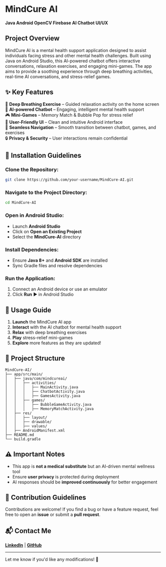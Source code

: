 # MindCure AI  
**Java Android OpenCV Firebase AI Chatbot UI/UX**

## Project Overview  
MindCure AI is a mental health support application designed to assist individuals facing stress and other mental health challenges. Built using Java on Android Studio, this AI-powered chatbot offers interactive conversations, relaxation exercises, and engaging mini-games. The app aims to provide a soothing experience through deep breathing activities, real-time AI conversations, and stress-relief games.

## ✨ Key Features  
🧘 **Deep Breathing Exercise** – Guided relaxation activity on the home screen  
💬 **AI-powered Chatbot** – Engaging, intelligent mental health support  
🎮 **Mini-Games** – Memory Match & Bubble Pop for stress relief  
📱 **User-Friendly UI** – Clean and intuitive Android interface  
🔗 **Seamless Navigation** – Smooth transition between chatbot, games, and exercises  
🔒 **Privacy & Security** – User interactions remain confidential  

## 🚀 Installation Guidelines  

### Clone the Repository:  
```bash
git clone https://github.com/your-username/MindCure-AI.git
```

### Navigate to the Project Directory:  
```bash
cd MindCure-AI
```

### Open in Android Studio:  
- Launch **Android Studio**  
- Click on **Open an Existing Project**  
- Select the **MindCure-AI** directory  

### Install Dependencies:  
- Ensure **Java 8+** and **Android SDK** are installed  
- Sync Gradle files and resolve dependencies  

### Run the Application:  
1. Connect an Android device or use an emulator  
2. Click **Run** ▶️ in Android Studio  

## 🎯 Usage Guide  
1. **Launch** the MindCure AI app  
2. **Interact** with the AI chatbot for mental health support  
3. **Relax** with deep breathing exercises  
4. **Play** stress-relief mini-games  
5. **Explore** more features as they are updated!  

## 📂 Project Structure  
```
MindCure-AI/
├── app/src/main/
│   ├── java/com/mindcureai/
│   │   ├── activities/
│   │   │   ├── MainActivity.java
│   │   │   ├── ChatbotActivity.java
│   │   │   ├── GamesActivity.java
│   │   ├── games/
│   │   │   ├── BubbleGameActivity.java
│   │   │   ├── MemoryMatchActivity.java
│   ├── res/
│   │   ├── layout/
│   │   ├── drawable/
│   │   ├── values/
│   ├── AndroidManifest.xml
├── README.md
└── build.gradle
```

## ⚠️ Important Notes  
- This app is **not a medical substitute** but an AI-driven mental wellness tool  
- Ensure **user privacy** is protected during deployment  
- AI responses should be **improved continuously** for better engagement  

## 🤝 Contribution Guidelines  
Contributions are welcome! If you find a bug or have a feature request, feel free to open an **issue** or submit a **pull request**.

## 📬 Contact Me  
[**LinkedIn**](#) | [**GitHub**](#)  

---

Let me know if you'd like any modifications! 🚀
